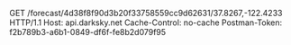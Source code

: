 GET /forecast/4d38f8f90d3b20f33758559cc9d62631/37.8267,-122.4233 HTTP/1.1
Host: api.darksky.net
Cache-Control: no-cache
Postman-Token: f2b789b3-a6b1-0849-df6f-fe8b2d079f95

